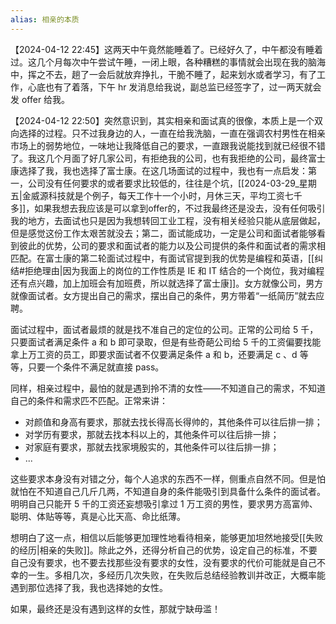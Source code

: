 ```yaml
---
alias: 相亲的本质
---
```


【2024-04-12 22:45】这两天中午竟然能睡着了。已经好久了，中午都没有睡着过。这几个月每次中午尝试午睡，一闭上眼，各种糟糕的事情就会出现在我的脑海中，挥之不去，趟了一会后就放弃挣扎，干脆不睡了，起来划水或者学习，有了工作，心底也有了着落，下午 hr 发消息给我说，副总监已经签字了，过一两天就会发 offer 给我。


【2024-04-12 22:50】突然意识到，其实相亲和面试真的很像，本质上是一个双向选择的过程。只不过我身边的人，一直在给我洗脑，一直在强调农村男性在相亲市场上的弱势地位，一味地让我降低自己的要求，一直跟我说能找到就已经很不错了。我这几个月面了好几家公司，有拒绝我的公司，也有我拒绝的公司，最终富士康选择了我，我也选择了富士康。在这几场面试的过程中，我也有一点启发：第一，公司没有任何要求的或者要求比较低的，往往是个坑，[[2024-03-29_星期五|金威源科技就是个例子，每天工作十一个小时，月休三天，平均工资七千多]]，如果我想去我应该是可以拿到offer的，不过我最终还是没去，没有任何吸引我的地方，去面试也只是因为我想转回工业工程，没有相关经验只能从底层做起，但是感觉这份工作太艰苦就没去；第二，面试能成功，一定是公司和面试者能够看到彼此的优势，公司的要求和面试者的能力以及公司提供的条件和面试者的需求相匹配。在富士康的第二轮面试过程中，有面试官提到我的优势是编程和英语，[[纠结#拒绝理由|因为我面上的岗位的工作性质是 IE 和 IT 结合的一个岗位，我对编程还有点兴趣，加上加班会有加班费，所以就选择了富士康]]。女方就像公司，男方就像面试者。女方提出自己的需求，摆出自己的条件，男方带着“一纸简历”就去应聘。

面试过程中，面试者最烦的就是找不准自己的定位的公司。正常的公司给 5 千，只要面试者满足条件 a 和 b 即可录取，但是有些奇葩公司给 5 千的工资偏要找能拿上万工资的员工，即要求面试者不仅要满足条件 a 和 b，还要满足 c 、d 等等，只要一个条件不满足就直接 pass。

同样，相亲过程中，最怕的就是遇到拎不清的女性——不知道自己的需求，不知道自己的条件和需求匹不匹配。正常来讲：

- 对颜值和身高有要求，那就去找长得高长得帅的，其他条件可以往后排一排；
- 对学历有要求，那就去找本科以上的，其他条件可以往后排一排；
- 对家庭有要求，那就去找家境殷实的，其他条件可以往后排一排；
- ...

这些要求本身没有对错之分，每个人追求的东西不一样，侧重点自然不同。但是怕就怕在不知道自己几斤几两，不知道自身的条件能吸引到具备什么条件的面试者。明明自己只能开 5 千的工资还妄想吸引拿过 1 万工资的男性，要求男方高富帅、聪明、体贴等等，真是心比天高、命比纸薄。

想明白了这一点，相信以后能够更加理性地看待相亲，能够更加坦然地接受[[失败的经历|相亲的失败]]。除此之外，还得分析自己的优势，设定自己的标准，不要自己没有要求，也不要去找那些没有要求的女性，没有要求的代价可能就是自己不幸的一生。多相几次，多经历几次失败，在失败后总结经验教训并改正，大概率能遇到那位选择了我，我也选择她的女性。

如果，最终还是没有遇到这样的女性，那就宁缺毋滥！